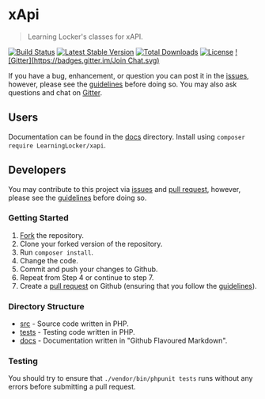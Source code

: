 # xApi
> Learning Locker's classes for xAPI.

[![Build Status](https://travis-ci.org/LearningLocker/xapi.svg)](https://travis-ci.org/LearningLocker/xapi)
[![Latest Stable Version](https://poser.pugx.org/LearningLocker/xapi/v/stable.svg)](https://packagist.org/packages/LearningLocker/xapi)
[![Total Downloads](https://poser.pugx.org/LearningLocker/xapi/downloads.svg)](https://packagist.org/packages/LearningLocker/xapi)
[![License](https://poser.pugx.org/LearningLocker/xapi/license.svg)](https://packagist.org/packages/LearningLocker/xapi)
[![Gitter](https://badges.gitter.im/Join Chat.svg)](https://gitter.im/LearningLocker/xapi?utm_source=badge&utm_medium=badge&utm_campaign=pr-badge)

If you have a bug, enhancement, or question you can post it in the [issues](/issues), however, please see the [guidelines](/contributing.md) before doing so. You may also ask questions and chat on [Gitter](https://gitter.im/LearningLocker/xapi).

## Users
Documentation can be found in the [docs](/docs) directory. Install using `composer require LearningLocker/xapi`.

## Developers
You may contribute to this project via [issues](/issues) and [pull request](/pulls), however, please see the [guidelines](/contributing.md) before doing so.

### Getting Started
1. [Fork](/fork) the repository.
2. Clone your forked version of the repository.
3. Run `composer install`.
4. Change the code.
5. Commit and push your changes to Github.
6. Repeat from Step 4 or continue to step 7.
7. Create a [pull request](/pulls) on Github (ensuring that you follow the [guidelines](/contributing.md)).

### Directory Structure
- [src](/src) - Source code written in PHP.
- [tests](/tests) - Testing code written in PHP.
- [docs](/docs) - Documentation written in "Github Flavoured Markdown".

### Testing
You should try to ensure that `./vendor/bin/phpunit tests` runs without any errors before submitting a pull request.
